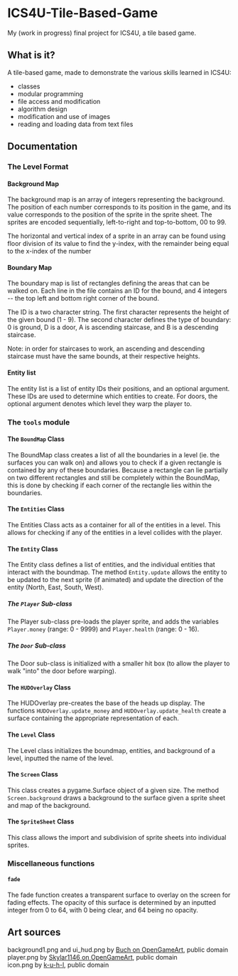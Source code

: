 # ICS4U-Tile-Based-Game

My (work in progress) final project for ICS4U, a tile based game.

## What is it?
A tile-based game, made to demonstrate the various skills learned in ICS4U:

 * classes
 * modular programming
 * file access and modification
 * algorithm design
 * modification and use of images
 * reading and loading data from text files

## Documentation
### The Level Format
#### Background Map
The background map is an array of integers representing the background. The position of each number corresponds to its
position in the game, and its value corresponds to the position of the sprite in the sprite sheet. The sprites are
encoded sequentially, left-to-right and top-to-bottom, 00 to 99.

The horizontal and vertical index of a sprite in an array can be found using floor division of its value to find the
y-index, with the remainder being equal to the x-index of the number

#### Boundary Map
The boundary map is list of rectangles defining the areas that can be walked on. Each line in the file contains an ID
for the bound, and 4 integers -- the top left and bottom right corner of the bound.

The ID is a two character string. The first character represents the height of the given bound (1 - 9). The second
character defines the type of boundary: 0 is ground, D is a door, A is ascending staircase, and B is a descending
staircase.

Note: in order for staircases to work, an ascending and descending staircase must have the same bounds, at their
respective heights.

#### Entity list
The entity list is a list of entity IDs their positions, and an optional argument. These IDs are used to determine which
entities to create. For doors, the optional argument denotes which level they warp the player to.

### The `tools` module
#### The `BoundMap` Class
The BoundMap class creates a list of all the boundaries in a level (ie. the surfaces you can walk on) and allows you to check if
a given rectangle is contained by any of these boundaries. Because a rectangle can lie partially on two different
rectangles and still be completely within the BoundMap, this is done by checking if each corner of the rectangle lies
within the boundaries.

#### The `Entities` Class
The Entities Class acts as a container for all of the entities in a level. This allows for checking if any of the
entities in a level collides with the player.

#### The `Entity` Class
The Entity class defines a list of entities, and the individual entities that interact with the boundmap. The method
`Entity.update` allows the entity to be updated to the next sprite (if animated) and update the direction of the entity
(North, East, South, West).

##### The `Player` Sub-class
The Player sub-class pre-loads the player sprite, and adds the variables `Player.money` (range: 0 - 9999) and `Player.health`
(range: 0 - 16).

##### The `Door` Sub-class
The Door sub-class is initialized with a smaller hit box (to allow the player to walk "into" the door before warping).

#### The `HUDOverlay` Class
The HUDOverlay pre-creates the base of the heads up display. The functions `HUDOverlay.update_money` and
`HUDOverlay.update_health` create a surface containing the appropriate representation of each.

#### The `Level` Class
The Level class initializes the boundmap, entities, and background of a level, inputted the name of the level.

#### The `Screen` Class
This class creates a pygame.Surface object of a given size. The method `Screen.background` draws a background to the
surface given a sprite sheet and map of the background.

#### The `SpriteSheet` Class
This class allows the import and subdivision of sprite sheets into individual sprites.

### Miscellaneous functions
#### `fade`
The fade function creates a transparent surface to overlay on the screen for fading effects. The opacity of this surface
is determined by an inputted integer from 0 to 64, with 0 being clear, and 64 being no opacity.

## Art sources
background1.png and ui_hud.png by [Buch on OpenGameArt](http://opengameart.org/users/buch), public domain  
player.png by [Skylar1146 on OpenGameArt](http://opengameart.org/users/Skylar1146), public domain  
icon.png by [k-u-h-l](https://github.com/k-u-h-l), public domain  
